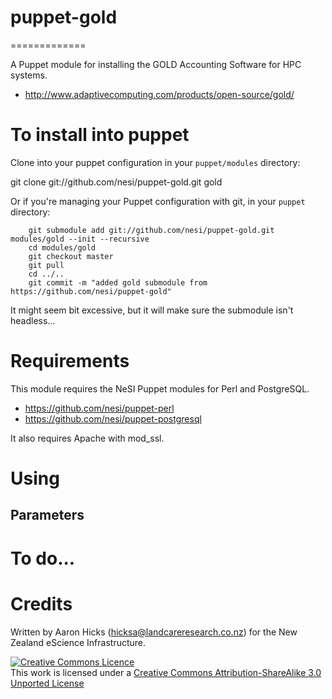 # puppet-gold
=============

A Puppet module for installing the GOLD Accounting Software for HPC systems.

* http://www.adaptivecomputing.com/products/open-source/gold/

# To install into puppet

Clone into your puppet configuration in your `puppet/modules` directory:

 git clone git://github.com/nesi/puppet-gold.git gold

Or if you're managing your Puppet configuration with git, in your `puppet` directory:

		git submodule add git://github.com/nesi/puppet-gold.git modules/gold --init --recursive
		cd modules/gold
		git checkout master
		git pull
		cd ../..
		git commit -m "added gold submodule from https://github.com/nesi/puppet-gold"

It might seem bit excessive, but it will make sure the submodule isn't headless...

# Requirements

This module requires the NeSI Puppet modules for Perl and PostgreSQL.

* https://github.com/nesi/puppet-perl
* https://github.com/nesi/puppet-postgresql

It also requires Apache with mod_ssl.

# Using 

## Parameters

# To do...

# Credits

Written by Aaron Hicks (hicksa@landcareresearch.co.nz) for the New Zealand eScience Infrastructure.

<a rel="license" href="http://creativecommons.org/licenses/by-sa/3.0/"><img alt="Creative Commons Licence" style="border-width:0" src="http://i.creativecommons.org/l/by-sa/3.0/88x31.png" /></a><br />This work is licensed under a <a rel="license" href="http://creativecommons.org/licenses/by-sa/3.0/">Creative Commons Attribution-ShareAlike 3.0 Unported License</a>